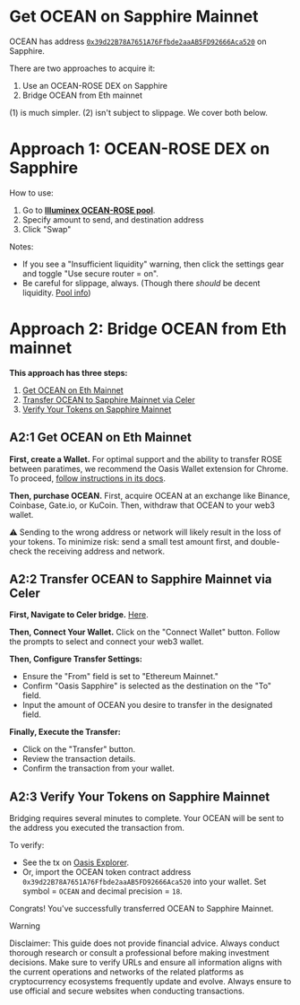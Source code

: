 # Get OCEAN on Sapphire Mainnet

OCEAN has address [`0x39d22B78A7651A76Ffbde2aaAB5FD92666Aca520`](https://explorer.oasis.io/mainnet/sapphire/token/0x39d22B78A7651A76Ffbde2aaAB5FD92666Aca520) on Sapphire.

There are two approaches to acquire it:

1. Use an OCEAN-ROSE DEX on Sapphire
2. Bridge OCEAN from Eth mainnet

(1) is much simpler. (2) isn't subject to slippage. We cover both below.

# Approach 1: OCEAN-ROSE DEX on Sapphire

How to use:

1. Go to **[Illuminex OCEAN-ROSE pool](https://illuminex.xyz/swap?inputCurrency=0x39d22B78A7651A76Ffbde2aaAB5FD92666Aca520&inputChainId=23294&outputCurrency=0x8Bc2B030b299964eEfb5e1e0b36991352E56D2D3&outputChainId=23294)**.
2. Specify amount to send, and destination address
3. Click "Swap"

Notes:

- If you see a "Insufficient liquidity" warning, then click the settings gear and toggle "Use secure router = on".
- Be careful for slippage, always. (Though there _should_ be decent liquidity. [Pool info](https://illuminex.xyz/pools/0x841dd137A2B380DA4568f6745aEAc20EDa910313))

# Approach 2: Bridge OCEAN from Eth mainnet

**This approach has three steps:**

1. [Get OCEAN on Eth Mainnet](#1-get-ocean-on-eth-mainnet)
1. [Transfer OCEAN to Sapphire Mainnet via Celer](#2-transfer-ocean-to-sapphire-mainnet-via-celer)
1. [Verify Your Tokens on Sapphire Mainnet](#3-verify-your-tokens-on-sapphire-mainnet)

## A2:1 Get OCEAN on Eth Mainnet

**First, create a Wallet.** For optimal support and the ability to transfer ROSE between paratimes, we recommend the Oasis Wallet extension for Chrome. To proceed, [follow instructions in its docs](https://docs.oasis.io/general/manage-tokens/oasis-wallets/browser-extension/#install-the-oasis-wallet-via-chrome-web-store).

**Then, purchase OCEAN.** First, acquire OCEAN at an exchange like Binance, Coinbase, Gate.io, or KuCoin. Then, withdraw that OCEAN to your web3 wallet.

⚠️ Sending to the wrong address or network will likely result in the loss of your tokens. To minimize risk: send a small test amount first, and double-check the receiving address and network.

## A2:2 Transfer OCEAN to Sapphire Mainnet via Celer

**First, Navigate to Celer bridge.** [Here](https://cbridge.celer.network/1/23294/OCEAN).

**Then, Connect Your Wallet.** Click on the "Connect Wallet" button. Follow the prompts to select and connect your web3 wallet.

**Then, Configure Transfer Settings:**

- Ensure the "From" field is set to "Ethereum Mainnet."
- Confirm "Oasis Sapphire" is selected as the destination on the "To" field.
- Input the amount of OCEAN you desire to transfer in the designated field.

**Finally, Execute the Transfer:**

- Click on the "Transfer" button.
- Review the transaction details.
- Confirm the transaction from your wallet.

## A2:3 Verify Your Tokens on Sapphire Mainnet

Bridging requires several minutes to complete. Your OCEAN will be sent to the address you executed the transaction from.

To verify:

- See the tx on [Oasis Explorer](https://explorer.sapphire.oasis.io/address/0x39d22B78A7651A76Ffbde2aaAB5FD92666Aca520/transactions).
- Or, import the OCEAN token contract address `0x39d22B78A7651A76Ffbde2aaAB5FD92666Aca520` into your wallet. Set symbol = `OCEAN` and decimal precision = `18`.

Congrats! You've successfully transferred OCEAN to Sapphire Mainnet.

> [!WARNING]
> Disclaimer: This guide does not provide financial advice. Always conduct thorough research or consult a professional before making investment decisions. Make sure to verify URLs and ensure all information aligns with the current operations and networks of the related platforms as cryptocurrency ecosystems frequently update and evolve. Always ensure to use official and secure websites when conducting transactions.
